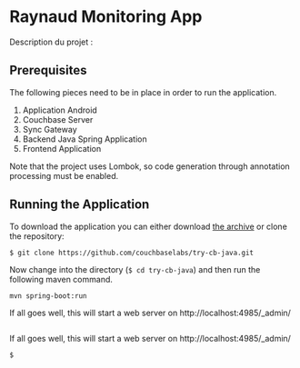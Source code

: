 # Raynaud Monitoring App
Description du projet :




## Prerequisites
The following pieces need to be in place in order to run the application.

1. Application Android
2. Couchbase Server
3. Sync Gateway
4. Backend Java Spring Application
5. Frontend Application




Note that the project uses Lombok, so code generation through annotation processing must be enabled.

## Running the Application
To download the application you can either download [the archive](https://github.com/couchbaselabs/try-cb-java/archive/2.0.0.zip) or
clone the repository:

```
$ git clone https://github.com/couchbaselabs/try-cb-java.git
```

Now change into the directory (`$ cd try-cb-java`) and then run the following maven command.

```
mvn spring-boot:run
```

If all goes well, this will start a web server on http://localhost:4985/_admin/
```

```

If all goes well, this will start a web server on http://localhost:4985/_admin/
```
$